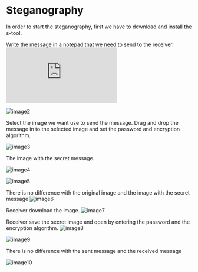 # Steganography #


In order to start the steganography, first we have to download and install the s-tool. 

Write the message in a notepad that we need to send to the receiver.
![image1](https://www.facebook.com/photo.php?fbid=10205105567415712&set=a.10205105567215707.1073741837.1139740485&type=3&theater)

![image2](https://scontent-sin1-1.xx.fbcdn.net/hphotos-xfp1/v/t1.0-9/12019996_10205105567375711_2545939874400549780_n.jpg?oh=995ed44243780f1bf27f7fb58f29a98c&oe=569112FF)

Select the image we want use to send the message. Drag and drop the message in to the selected image and set the password and encryption algorithm.

![image3](https://scontent-sin1-1.xx.fbcdn.net/hphotos-xtf1/v/t1.0-9/12038213_10205105567455713_6216185109189806441_n.jpg?oh=f53e47f1980795ffbbc0542b9bcbb52a&oe=565D07C6)

The image with the secret message.

![image4](https://scontent-sin1-1.xx.fbcdn.net/hphotos-xtl1/v/t1.0-9/12046604_10205105567815722_2799852554289870996_n.jpg?oh=83f69230e32addaa4c40d9d11eb957bc&oe=5690E6A5)


![image5](https://scontent-sin1-1.xx.fbcdn.net/hphotos-xfp1/v/t1.0-9/12046637_10205105567975726_2107663446198202752_n.jpg?oh=c68378f9e7e040d51381f5094bb9fb12&oe=565F85D6)


There is no difference with the original image and the image with the secret message
![image6](https://fbcdn-sphotos-f-a.akamaihd.net/hphotos-ak-xfp1/v/t1.0-9/12038164_10205105567935725_8877690770303421771_n.jpg?oh=71c320c7c8b2ba6b0091095f024a8a29&oe=56AA3555&__gda__=1453817392_09cf74a1a35ec6b0dc9c59c914982ade)


Receiver download the image.
![image7](https://fbcdn-sphotos-b-a.akamaihd.net/hphotos-ak-xpl1/v/t1.0-9/12063780_10205105568495739_8193600058917155722_n.jpg?oh=3b12f3bd23ca5fdcfb24dbec465c98ce&oe=565D1DC6&__gda__=1452919036_96d969d9e292cfd3e213dd948efaea04)

Receiver save the secret image and open by entering the password and the encryption algorithm.
![image8](https://fbcdn-sphotos-c-a.akamaihd.net/hphotos-ak-xpa1/v/t1.0-9/12075056_10205105568655743_4882838263618121103_n.jpg?oh=602519544f208ae2caca20b8c2038606&oe=56A563DD&__gda__=1453848779_ce426977e0ead3cc0815cf582ce5d258)


![image9](https://fbcdn-sphotos-a-a.akamaihd.net/hphotos-ak-xpa1/v/t1.0-9/12046757_10205105568775746_7652595969229376665_n.jpg?oh=bd3d8be57f34ec2cd40faeced6244bd8&oe=5698B0D6&__gda__=1452441792_184de2309386d27dee3f7b4c1faae209)



	
There is no difference with the sent message and the received message

![image10](https://scontent-sin1-1.xx.fbcdn.net/hphotos-xpf1/v/t1.0-9/11953145_10205105569175756_7942443849250559751_n.jpg?oh=32d0ed95d99784e2227c923b8fe627b7&oe=569D5CCA)















